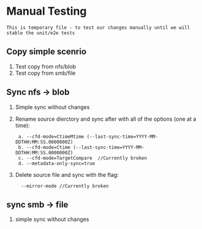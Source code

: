 # Manual Testing
`This is temporary file - to test our changes manually until we will stable the unit/e2e tests`


## Copy simple scenrio
1. Test copy from nfs/blob
2. Test copy from smb/file


## Sync nfs -> blob
1. Simple sync without changes
2. Rename source dierctory and sync after with all of the options (one at a time):

		a. --cfd-mode=CtimeMtime (--last-sync-time=YYYY-MM-DDTHH:MM:SS.0000000Z)
		b. --cfd-mode=Ctime (--last-sync-time=YYYY-MM-DDTHH:MM:SS.0000000Z)
		c. --cfd-mode=TargetCompare  //Currently broken
		d. --metadata-only-sync=true

3. Delete source file and sync with the flag:

		 --mirror-mode //Currently broken


## sync smb -> file
1. simple sync without changes